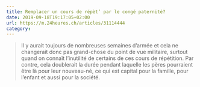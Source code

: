 ```yaml
---
title: Remplacer un cours de répèt’ par le congé paternité?
date: 2019-09-18T19:17:05+02:00
url: https://m.24heures.ch/articles/31114444
category:
---
```

> Il y aurait toujours de nombreuses semaines d’armée et cela ne changerait donc pas grand-chose du point de vue militaire, surtout quand on connaît l’inutilité de certains de ces cours de répétition. Par contre, cela doublerait la durée pendant laquelle les pères pourraient être là pour leur nouveau-né, ce qui est capital pour la famille, pour l’enfant et aussi pour la société.
